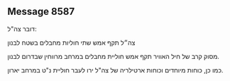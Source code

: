 ## Message 8587

דובר צה"ל:

צה״ל תקף אמש שתי חוליות מחבלים בשטח לבנון

מסוק קרב של חיל האוויר תקף אמש חוליית מחבלים במרחב מרווחין שבדרום לבנון. 

כמו כן, כוחות מיוחדים וכוחות ארטילריה של צה"ל ירו לעבר חוליית נ"ט במרחב יארון.

